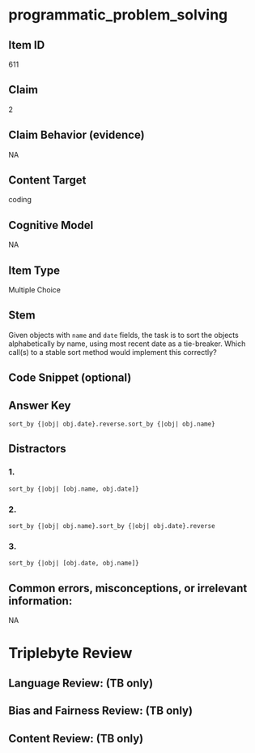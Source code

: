 # programmatic_problem_solving

## Item ID
611

## Claim
2

## Claim Behavior (evidence)
NA

## Content Target
coding

## Cognitive Model
NA

## Item Type
Multiple Choice

## Stem
Given objects with `name` and `date` fields, the task is to sort the objects alphabetically by name, using most recent date as a tie-breaker. Which call(s) to a stable sort method would implement this correctly?

## Code Snippet (optional)


## Answer Key
`sort_by {|obj| obj.date}.reverse.sort_by {|obj| obj.name}`

## Distractors

### 1.
`sort_by {|obj| [obj.name, obj.date]}`

### 2.
`sort_by {|obj| obj.name}.sort_by {|obj| obj.date}.reverse`

### 3.
`sort_by {|obj| [obj.date, obj.name]}`

## Common errors, misconceptions, or irrelevant information:
NA

# Triplebyte Review


## Language Review: (TB only)


## Bias and Fairness Review: (TB only)


## Content Review: (TB only)

